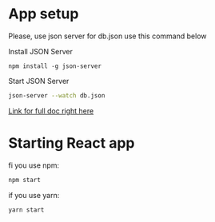 # App setup

<p>Please, use json server for db.json use this command below</p>

Install JSON Server 

```
npm install -g json-server
```

Start JSON Server

```bash
json-server --watch db.json
```

[Link for full doc right here](https://github.com/typicode/json-server)

# Starting React app

fi you use npm:
```bash
npm start
```
if you use yarn:
```bash
yarn start
```